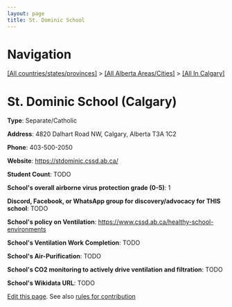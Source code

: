 ```yaml
---
layout: page
title: St. Dominic School
---
```

# Navigation

[[All countries/states/provinces]](../../..) > [[All Alberta Areas/Cities]](../..) > [[All In Calgary]](..)

# St. Dominic School (Calgary)

**Type**: Separate/Catholic

**Address**: 4820 Dalhart Road NW, Calgary, Alberta T3A 1C2

**Phone**: 403-500-2050

**Website**: <https://stdominic.cssd.ab.ca/>

**Student Count**: TODO

**School's overall airborne virus protection grade (0-5)**: 1

**Discord, Facebook, or WhatsApp group for discovery/advocacy for THIS school**: TODO

**School's policy on Ventilation**: <https://www.cssd.ab.ca/healthy-school-environments>

**School's Ventilation Work Completion**: TODO

**School's Air-Purification**: TODO

**School's CO2 monitoring to actively drive ventilation and filtration**: TODO

**School's Wikidata URL**: TODO


[Edit this page](https://github.com/ventilate-schools/AB/edit/main/./Calgary/St._Dominic_School.md). See also [rules for contribution](../../../contribution-rules/)